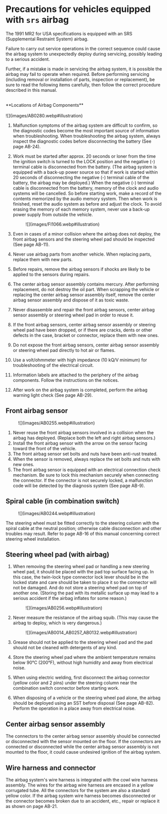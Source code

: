 # Precautions for vehicles equipped with `srs` airbag

The 1991 MR2 for USA specifications is equipped with an SRS (Supplemental Restraint System) airbag.

Failure to carry out service operations in the correct sequence could cause the airbag system to unexpectedly deploy
during servicing, possibly leading to a serious accident.

Further, if a mistake is made in servicing the airbag system, it is possible the airbag may fail to operate when
required.
Before performing servicing (including removal or installation of parts, inspection or replacement), be sure to read the
following items carefully, then follow the correct procedure described in this manual.

<br/>
**Locations of Airbag Components**
<br/>
<br/>
![](images/AB0280.webp#illustration)

1. Malfunction symptoms of the airbag system are difficult to confirm, so the diagnostic codes become the most important
   source of information when troubleshooting. When troubleshooting the airbag system, always inspect the diagnostic
   codes before disconnecting the battery (See page AB-24).
2. Work must be started after approx. 20 seconds or loner from the time the ignition switch is turned to the LOCK
   position and the negative (-) terminal cable is disconnected from the battery. (The airbag system is equipped with a
   back-up power source so that if work is started within 20 seconds of disconnecting the negative (-) terminal cable of
   the battery, the airbag may be deployed.) When the negative (-) terminal cable is disconnected from the battery,
   memory of the clock and audio systems will be cancelled. So before starting work, make a record of the contents
   memorized by the audio memory system. Then when work is finished, reset the audio system as before and adjust the
   clock. To avoid erasing the memory of each memory system, never use a back-up power supply from outside the vehicle.

    <figure markdown="span">
      ![](images/FI1066.webp#illustration)
    </figure>

3. Even in cases of a minor collision where the airbag does not deploy, the front airbag sensors and the steering wheel
   pad should be inspected (See page AB-11).
4. Never use airbag parts from another vehicle. When replacing parts, replace them with new parts.
5. Before repairs, remove the airbag sensors if shocks are likely to be applied to the sensors during repairs.
6. The center airbag sensor assembly contains mercury. After performing replacement, do not destroy the oil part. When
   scrapping the vehicle or replacing the center airbag sensor assembly itself, remove the center airbag sensor assembly
   and dispose of it as toxic waste.
7. Never disassemble and repair the front airbag sensors, center airbag sensor assembly or steering wheel pad in order
   to reuse it.
8. If the front airbag sensors, center airbag sensor assembly or steering wheel pad have been dropped, or if there are
   cracks, dents or other defects in the case, bracket or connector, replace them with new ones.
9. Do not expose the front airbag sensors, center airbag sensor assembly or steering wheel pad directly to hot air or
   flames.
10. Use a volt/ohmmeter with high impedance (10 kQ/V minimum) for troubleshooting of the electrical circuit.
11. Information labels are attached to the periphery of the airbag components. Follow the instructions on the notices.
12. After work on the airbag system is completed, perform the airbag warning light check (See page AB-29).

## Front airbag sensor

<figure markdown="span">
![](images/AB0255.webp#illustration)
</figure>

1. Never reuse the front airbag sensors involved in a collision when the airbag has deployed. (Replace both the left and
   right airbag sensors.)
2. Install the front airbag sensor with the arrow on the sensor facing toward the front of the vehicle.
3. The front airbag sensor set bolts and nuts have been anti-rust treated.
4. When the sensor is removed, always replace the set bolts and nuts with new ones.
5. The front airbag sensor is equipped with an electrical connection check mechanism. Be sure to lock this mechanism
   securely when connecting the connector. If the connector is not securely locked, a malfunction code will be detected
   by the diagnosis system (See page AB-9).

## Spiral cable (in combination switch)

<figure markdown="span">
![](images/AB0244.webp#illustration)
</figure>

The steering wheel must be fitted correctly to the steering column with the spiral cable at the neutral position;
otherwise cable disconnection and other troubles may result. Refer to page AB-16 of this manual concerning correct
steering wheel installation.

## Steering wheel pad (with airbag)

1. When removing the steering wheel pad or handling a new steering wheel pad, it should be placed with the pad top
   surface facing up. In this case, the twin-lock type connector lock lever should be in the locked state and care
   should be taken to place it so the connector will not be damaged. And do not store a steering wheel pad on top of
   another one. (Storing the pad with its metallic surface up may lead to a serious accident if the airbag inflates for
   some reason.)

    <figure markdown="span">
    ![](images/AB0256.webp#illustration)
    </figure>

2. Never measure the resistance of the airbag squib. (This may cause the airbag to deploy, which is very dangerous.)

    <figure markdown="span">
    ![](images/AB0014_AB0257_AB0132.webp#illustration)
    </figure>

3. Grease should not be applied to the steering wheel pad and the pad should not be cleaned with detergents of any kind.
4. Store the steering wheel pad where the ambient temperature remains below 90°C (200°F), without high humidity and away
   from electrical noise.
5. When using electric welding, first disconnect the airbag connector (yellow color and 2 pins) under the steering
   column near the combination switch connector before starting work.
6. When disposing of a vehicle or the steering wheel pad alone, the airbag should be deployed using an SST before
   disposal (See page AB-82). Perform the operation in a place away from electrical noise.

## Center airbag sensor assembly

The connectors to the center airbag sensor assembly should be connected or disconnected with the sensor mounted on the
floor. If the connectors are connected or disconnected while the center airbag sensor assembly is not mounted to the
floor, it could cause undesired ignition of the airbag system.

## Wire harness and connector

The airbag system's wire harness is integrated with the cowl wire harness assembly. The wires for the airbag wire
harness are encased in a yellow corrugated tube. All the connectors for the system are also a standard yellow color. If
the airbag system wire harness becomes disconnected or the connector becomes broken due to an accident, etc., repair or
replace it as shown on page AB-21.